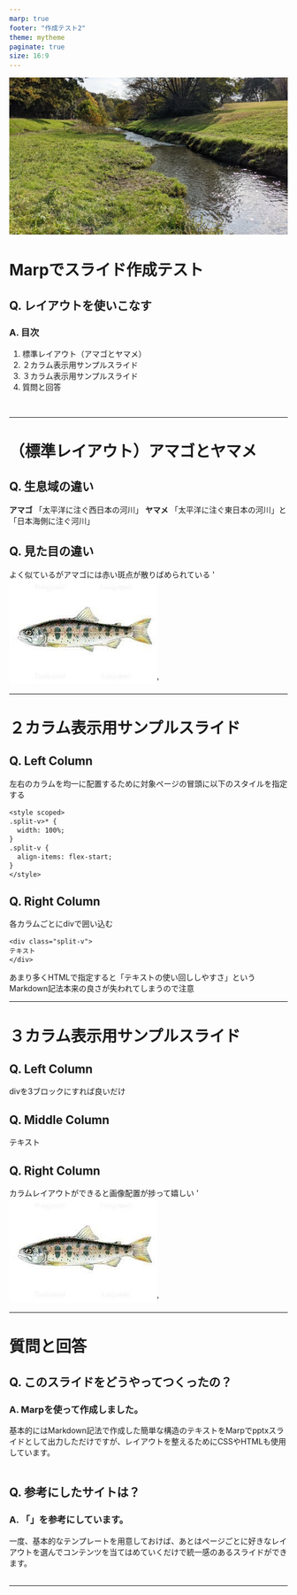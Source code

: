 ```yaml
---
marp: true
footer: "作成テスト2"
theme: mytheme
paginate: true
size: 16:9
---
```


<!-- _paginate: false -->
![bg right](stream.jpg)
# Marpでスライド作成テスト
## レイアウトを使いこなす
### 目次

1. 標準レイアウト（アマゴとヤマメ）
2. ２カラム表示用サンプルスライド
3. ３カラム表示用サンプルスライド
4. 質問と回答
<br/>

---

# （標準レイアウト）アマゴとヤマメ
## 生息域の違い
**アマゴ**
「太平洋に注ぐ西日本の河川」
**ヤマメ**
「太平洋に注ぐ東日本の河川」と「日本海側に注ぐ河川」
## 見た目の違い
よく似ているがアマゴには赤い斑点が散りばめられている
'![](amago.jpg)'

---
<style scoped>
.split-v>* {
  width: 100%;
} 
.split-v {
  align-items: flex-start;
} 
</style>

# ２カラム表示用サンプルスライド
<div class="split-v">
<div>

## Left Column
左右のカラムを均一に配置するために対象ページの冒頭に以下のスタイルを指定する

```
<style scoped>
.split-v>* {
  width: 100%;
} 
.split-v {
  align-items: flex-start;
} 
</style>
```

</div>
<div>

## Right Column
各カラムごとにdivで囲い込む

```
<div class="split-v">
テキスト
</div>
```

<div class="tweet">
あまり多くHTMLで指定すると「テキストの使い回ししやすさ」というMarkdown記法本来の良さが失われてしまうので注意
</div>
</div>

---

<style scoped>
.split-v>* {
  width: 100%
} 
.split-v {
  align-items: flex-start;
} 
</style>

# ３カラム表示用サンプルスライド
<div class="split-v">
<div>

## Left Column
divを3ブロックにすれば良いだけ

</div>
<div>

## Middle Column
テキスト

</div>

<div>

## Right Column

カラムレイアウトができると画像配置が捗って嬉しい
'![](amago.jpg)'
</div>

---

<style scoped>
h2::before {
  content: "Q. "
}
section > *:not(h1):not(header):not(footer) {
  font-size: 20px;
}
h3::before {
  content: "A. "
}
</style>

# 質問と回答

## このスライドをどうやってつくったの？

### Marpを使って作成しました。

基本的にはMarkdown記法で作成した簡単な構造のテキストをMarpでpptxスライドとして出力しただけですが、レイアウトを整えるためにCSSやHTMLも使用しています。
<br><br>

## 参考にしたサイトは？

### 「」を参考にしています。

一度、基本的なテンプレートを用意しておけば、あとはページごとに好きなレイアウトを選んでコンテンツを当てはめていくだけで統一感のあるスライドができます。
<br><br>

---


